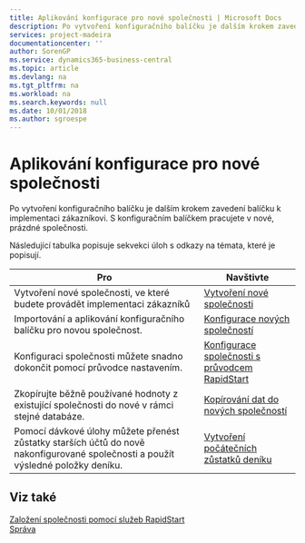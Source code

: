 ```yaml
---
title: Aplikování konfigurace pro nové společnosti | Microsoft Docs
description: Po vytvoření konfiguračního balíčku je dalším krokem zavedení balíčku k implementaci zákazníkovi. Konfiguraci provedete s novou prázdnou společností.
services: project-madeira
documentationcenter: ''
author: SorenGP
ms.service: dynamics365-business-central
ms.topic: article
ms.devlang: na
ms.tgt_pltfrm: na
ms.workload: na
ms.search.keywords: null
ms.date: 10/01/2018
ms.author: sgroespe
---
```

# <a name="apply-configurations-to-new-companies"></a>Aplikování konfigurace pro nové společnosti
Po vytvoření konfiguračního balíčku je dalším krokem zavedení balíčku k implementaci zákazníkovi. S konfiguračním balíčkem pracujete v nové, prázdné společnosti.  

 Následující tabulka popisuje sekvekci úloh s odkazy na témata, které je popisují.

|**Pro**|**Navštivte**|  
|------------|-------------|  
|Vytvoření nové společnosti, ve které budete provádět implementaci zákazníků|[Vytvoření nové společnosti](admin-how-to-create-a-new-company.md)|  
|Importování a aplikování konfiguračního balíčku pro novou společnost.|[Konfigurace nových společností](admin-how-to-configure-new-companies.md)|  
|Konfiguraci společnosti můžete snadno dokončit pomocí průvodce nastavením.|[Konfigurace společnosti s průvodcem RapidStart](admin-how-to-configure-a-company-with-the-rapidstart-wizard.md)|
|Zkopírujte běžně používané hodnoty z existující společnosti do nové v rámci stejné databáze.|[Kopírování dat do nových společností](admin-how-to-copy-data-to-new-companies.md)|  
|Pomocí dávkové úlohy můžete přenést zůstatky starších účtů do nově nakonfigurované společnosti a použít výsledné položky deníku.|[Vytvoření počátečních zůstatků deníku](admin-how-to-create-journal-opening-balances.md)|  

## <a name="see-also"></a>Viz také  
[Založení společnosti pomocí služeb RapidStart](admin-set-up-a-company-with-rapidstart.md)  
[Správa](admin-setup-and-administration.md)

